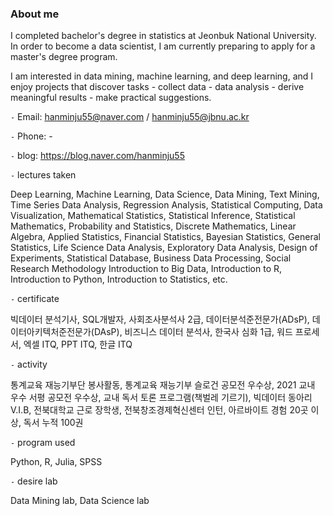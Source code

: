 ### About me

<!--
**hmj555/hmj555** is a ✨ _special_ ✨ repository because its `README.md` (this file) appears on your GitHub profile.

Here are some ideas to get you started:

- 🔭 I’m currently working on ...
- 🌱 I’m currently learning ...
- 👯 I’m looking to collaborate on ...
- 🤔 I’m looking for help with ...
- 💬 Ask me about ...
- 📫 How to reach me: ...
- 😄 Pronouns: ...
- ⚡ Fun fact: ...
-->I completed bachelor's degree in statistics at Jeonbuk National University. In order to become a data scientist, I am currently preparing to apply for a master's degree program.
I am interested in data mining, machine learning, and deep learning, and I enjoy projects that discover tasks - collect data - data analysis - derive meaningful results - make practical suggestions.




`-` Email: hanminju55@naver.com / hanminju55@jbnu.ac.kr

`-` Phone: -

`-` blog: https://blog.naver.com/hanminju55


`-` lectures taken

Deep Learning, Machine Learning, Data Science, Data Mining, Text Mining, Time Series Data Analysis, Regression Analysis, Statistical Computing, Data Visualization,
Mathematical Statistics, Statistical Inference, Statistical Mathematics, Probability and Statistics, Discrete Mathematics, Linear Algebra,
Applied Statistics, Financial Statistics, Bayesian Statistics, General Statistics, 
Life Science Data Analysis, Exploratory Data Analysis, Design of Experiments, Statistical Database, Business Data Processing, Social Research Methodology
Introduction to Big Data, Introduction to R, Introduction to Python, Introduction to Statistics, etc.

`-` certificate

빅데이터 분석기사, SQL개발자, 사회조사분석사 2급, 데이터분석준전문가(ADsP), 데이터아키텍처준전문가(DAsP), 비즈니스 데이터 분석사,
한국사 심화 1급, 워드 프로세서, 엑셀 ITQ, PPT ITQ, 한글 ITQ

`-` activity

통계교육 재능기부단 봉사활동,
통계교육 재능기부 슬로건 공모전 우수상,
2021 교내 우수 서평 공모전 우수상,
교내 독서 토론 프로그램(책벌레 기르기),
빅데이터 동아리 V.I.B,
전북대학교 근로 장학생,
전북창조경제혁신센터 인턴,
아르바이트 경험 20곳 이상,
독서 누적 100권


`-` program used

Python, R, Julia, SPSS


`-` desire lab

Data Mining lab, Data Science lab
